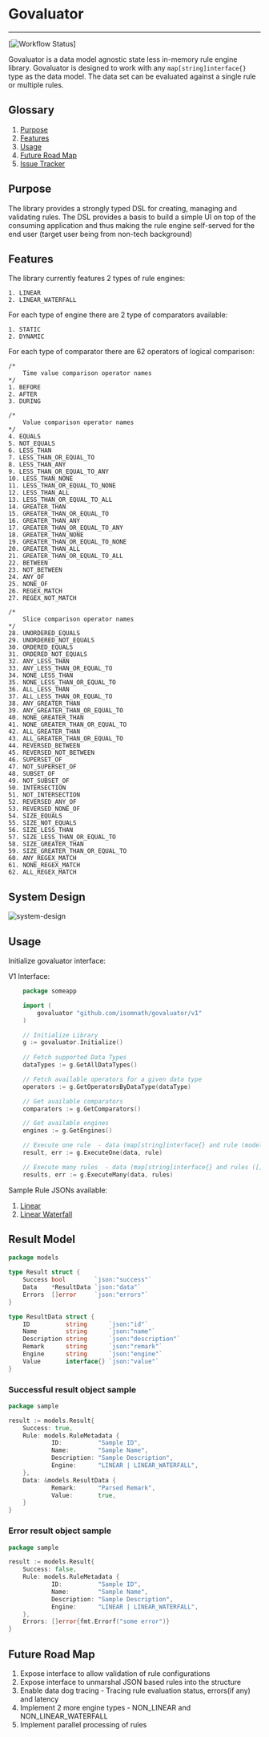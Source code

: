 # Govaluator

---

[![Workflow Status](https://github.com/isomnath/govaluator/actions/workflows/main.yml/badge.svg)]


Govaluator is a data model agnostic state less in-memory rule engine library. Govaluator is designed to
work with any ```map[string]interface{}``` type as the data model. The data set can be evaluated against
a single rule or multiple rules.

## Glossary

1. [Purpose](#purpose)
2. [Features](#features)
3. [Usage](#usage)
4. [Future Road Map](#future-road-map)
5. [Issue Tracker](https://github.com/isomnath/govaluator/issues)

## Purpose

The library provides a strongly typed DSL for creating, managing and validating rules. The DSL provides
a basis to build a simple UI on top of the consuming application and thus making the rule engine 
self-served for the end user (target user being from non-tech background)

## Features

The library currently features 2 types of rule engines:
```
1. LINEAR
2. LINEAR_WATERFALL
```

For each type of engine there are 2 type of comparators available:
```
1. STATIC
2. DYNAMIC
```

For each type of comparator there are 62 operators of logical comparison:
```
/*
	Time value comparison operator names
*/
1. BEFORE
2. AFTER
3. DURING

/*
	Value comparison operator names
*/
4. EQUALS
5. NOT_EQUALS
6. LESS_THAN
7. LESS_THAN_OR_EQUAL_TO
8. LESS_THAN_ANY
9. LESS_THAN_OR_EQUAL_TO_ANY
10. LESS_THAN_NONE
11. LESS_THAN_OR_EQUAL_TO_NONE
12. LESS_THAN_ALL
13. LESS_THAN_OR_EQUAL_TO_ALL
14. GREATER_THAN
15. GREATER_THAN_OR_EQUAL_TO
16. GREATER_THAN_ANY
17. GREATER_THAN_OR_EQUAL_TO_ANY
18. GREATER_THAN_NONE
19. GREATER_THAN_OR_EQUAL_TO_NONE
20. GREATER_THAN_ALL
21. GREATER_THAN_OR_EQUAL_TO_ALL
22. BETWEEN
23. NOT_BETWEEN
24. ANY_OF
25. NONE_OF
26. REGEX_MATCH
27. REGEX_NOT_MATCH

/*
	Slice comparison operator names
*/
28. UNORDERED_EQUALS
29. UNORDERED_NOT_EQUALS
30. ORDERED_EQUALS
31. ORDERED_NOT_EQUALS
32. ANY_LESS_THAN
33. ANY_LESS_THAN_OR_EQUAL_TO
34. NONE_LESS_THAN
35. NONE_LESS_THAN_OR_EQUAL_TO
36. ALL_LESS_THAN
37. ALL_LESS_THAN_OR_EQUAL_TO
38. ANY_GREATER_THAN
39. ANY_GREATER_THAN_OR_EQUAL_TO
40. NONE_GREATER_THAN
41. NONE_GREATER_THAN_OR_EQUAL_TO
42. ALL_GREATER_THAN
43. ALL_GREATER_THAN_OR_EQUAL_TO
44. REVERSED_BETWEEN
45. REVERSED_NOT_BETWEEN
46. SUPERSET_OF
47. NOT_SUPERSET_OF
48. SUBSET_OF
49. NOT_SUBSET_OF
50. INTERSECTION
51. NOT_INTERSECTION
52. REVERSED_ANY_OF
53. REVERSED_NONE_OF
54. SIZE_EQUALS
55. SIZE_NOT_EQUALS
56. SIZE_LESS_THAN
57. SIZE_LESS_THAN_OR_EQUAL_TO
58. SIZE_GREATER_THAN
59. SIZE_GREATER_THAN_OR_EQUAL_TO
60. ANY_REGEX_MATCH
61. NONE_REGEX_MATCH
62. ALL_REGEX_MATCH
```

## System Design

![system-design](docs/system_design.png)

## Usage

Initialize govaluator interface:

V1 Interface:

```go
    package someapp

    import (
    	govaluator "github.com/isomnath/govaluator/v1"
    )

    // Initialize Library
    g := govaluator.Initialize()
    
    // Fetch supported Data Types
    dataTypes := g.GetAllDataTypes()

    // Fetch available operators for a given data type 
    operators := g.GetOperatorsByDataType(dataType)

    // Get available comparators 
    comparators := g.GetComparators()

    // Get available engines 
    engines := g.GetEngines()

    // Execute one rule  - data (map[string]interface{} and rule (models.Rule{})
    result, err := g.ExecuteOne(data, rule)

    // Execute many rules  - data (map[string]interface{} and rules ([]models.Rule{})
    results, err := g.ExecuteMany(data, rules)
```

Sample Rule JSONs available:
1. [Linear](docs/rule_samples/linear.json)
2. [Linear Waterfall](docs/rule_samples/linear_waterfall.json)

## Result Model
```go
package models

type Result struct {
	Success bool        `json:"success"`
	Data    *ResultData `json:"data"`
	Errors  []error     `json:"errors"`
}

type ResultData struct {
	ID          string      `json:"id"`
	Name        string      `json:"name"`
	Description string      `json:"description"`
	Remark      string      `json:"remark"`
	Engine      string      `json:"engine"`
	Value       interface{} `json:"value"`
}
```

### Successful result object sample
```go
package sample

result := models.Result{
	Success: true,
	Rule: models.RuleMetadata {
            ID:          "Sample ID",
            Name:        "Sample Name",
            Description: "Sample Description",
            Engine:      "LINEAR | LINEAR_WATERFALL",
	},
	Data: &models.ResultData {
            Remark:      "Parsed Remark",
            Value:       true,	
    }
}
```

### Error result object sample
```go
package sample

result := models.Result{
	Success: false,
	Rule: models.RuleMetadata {
            ID:          "Sample ID",
            Name:        "Sample Name",
            Description: "Sample Description",
            Engine:      "LINEAR | LINEAR_WATERFALL",
	},
	Errors: []error{fmt.Errorf("some error")}
}
```

## Future Road Map

1. Expose interface to allow validation of rule configurations
2. Expose interface to unmarshal JSON based rules into the structure
3. Enable data dog tracing - Tracing rule evaluation status, errors(if any) and latency
4. Implement 2 more engine types - NON_LINEAR and NON_LINEAR_WATERFALL
5. Implement parallel processing of rules

